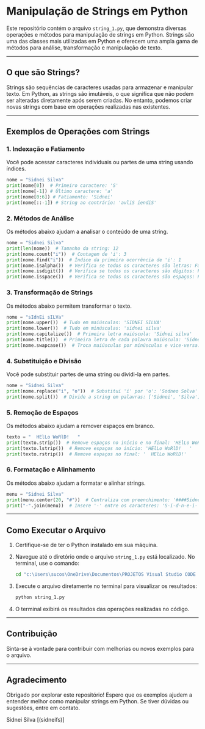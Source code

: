 # Manipulação de Strings em Python

Este repositório contém o arquivo `string_1.py`, que demonstra diversas operações e métodos para manipulação de strings em Python. Strings são uma das classes mais utilizadas em Python e oferecem uma ampla gama de métodos para análise, transformação e manipulação de texto.

---

## O que são Strings?

Strings são sequências de caracteres usadas para armazenar e manipular texto. Em Python, as strings são imutáveis, o que significa que não podem ser alteradas diretamente após serem criadas. No entanto, podemos criar novas strings com base em operações realizadas nas existentes.

---

## Exemplos de Operações com Strings

### 1. **Indexação e Fatiamento**

Você pode acessar caracteres individuais ou partes de uma string usando índices.

```python
nome = "Sidnei Silva"
print(nome[0])  # Primeiro caractere: 'S'
print(nome[-1]) # Último caractere: 'a'
print(nome[0:6]) # Fatiamento: 'Sidnei'
print(nome[::-1]) # String ao contrário: 'avliS iendiS'
```

### 2. **Métodos de Análise**

Os métodos abaixo ajudam a analisar o conteúdo de uma string.

```python
nome = "Sidnei Silva"
print(len(nome))  # Tamanho da string: 12
print(nome.count("i"))  # Contagem de 'i': 3
print(nome.find("i"))  # Índice da primeira ocorrência de 'i': 1
print(nome.isalpha())  # Verifica se todos os caracteres são letras: False
print(nome.isdigit())  # Verifica se todos os caracteres são dígitos: False
print(nome.isspace())  # Verifica se todos os caracteres são espaços: False
```

### 3. **Transformação de Strings**

Os métodos abaixo permitem transformar o texto.

```python
nome = "sIdnEi sILVa"
print(nome.upper())  # Tudo em maiúsculas: 'SIDNEI SILVA'
print(nome.lower())  # Tudo em minúsculas: 'sidnei silva'
print(nome.capitalize())  # Primeira letra maiúscula: 'Sidnei silva'
print(nome.title())  # Primeira letra de cada palavra maiúscula: 'Sidnei Silva'
print(nome.swapcase())  # Troca maiúsculas por minúsculas e vice-versa: 'SiDnEi SilvA'
```

### 4. **Substituição e Divisão**

Você pode substituir partes de uma string ou dividi-la em partes.

```python
nome = "Sidnei Silva"
print(nome.replace("i", "o"))  # Substitui 'i' por 'o': 'Sodneo Solva'
print(nome.split())  # Divide a string em palavras: ['Sidnei', 'Silva']
```

### 5. **Remoção de Espaços**

Os métodos abaixo ajudam a remover espaços em branco.

```python
texto = "  HElLo WoRlD!   "
print(texto.strip())  # Remove espaços no início e no final: 'HElLo WoRlD!'
print(texto.lstrip())  # Remove espaços no início: 'HElLo WoRlD!   '
print(texto.rstrip())  # Remove espaços no final: '  HElLo WoRlD!'
```

### 6. **Formatação e Alinhamento**

Os métodos abaixo ajudam a formatar e alinhar strings.

```python
menu = "Sidnei Silva"
print(menu.center(20, "#"))  # Centraliza com preenchimento: '####Sidnei Silva####'
print("-".join(menu))  # Insere '-' entre os caracteres: 'S-i-d-n-e-i- -S-i-l-v-a'
```

---

## Como Executar o Arquivo

1. Certifique-se de ter o Python instalado em sua máquina.
2. Navegue até o diretório onde o arquivo `string_1.py` está localizado. No terminal, use o comando:

   ```bash
   cd "c:\Users\sucos\OneDrive\Documentos\PROJETOS Visual Studio CODE 2025\AULA 5 VS\Python\Python_10"
   ```

3. Execute o arquivo diretamente no terminal para visualizar os resultados:

   ```bash
   python string_1.py
   ```

4. O terminal exibirá os resultados das operações realizadas no código.

---

## Contribuição

Sinta-se à vontade para contribuir com melhorias ou novos exemplos para o arquivo.

---

## Agradecimento

Obrigado por explorar este repositório! Espero que os exemplos ajudem a entender melhor como manipular strings em Python. Se tiver dúvidas ou sugestões, entre em contato.

Sidnei Silva [(sidneifs)]
